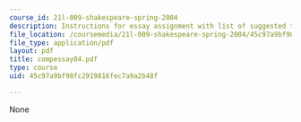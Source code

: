 ```yaml
---
course_id: 21l-009-shakespeare-spring-2004
description: Instructions for essay assignment with list of suggested topics.
file_location: /coursemedia/21l-009-shakespeare-spring-2004/45c97a9bf98fc2919816fec7a9a2b48f_compessay04.pdf
file_type: application/pdf
layout: pdf
title: compessay04.pdf
type: course
uid: 45c97a9bf98fc2919816fec7a9a2b48f

---
```

None